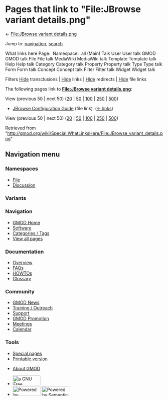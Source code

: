 <div id="mw-page-base" class="noprint">

</div>

<div id="mw-head-base" class="noprint">

</div>

<div id="content" class="mw-body" role="main">

<span id="top"></span>

<div id="mw-js-message" style="display:none;">

</div>



# <span dir="auto">Pages that link to "File:JBrowse variant details.png"</span>

<div id="bodyContent">

<div id="contentSub">

← [File:JBrowse variant
details.png](/wiki/File:JBrowse_variant_details.png "File:JBrowse variant details.png")

</div>

<div id="jump-to-nav" class="mw-jump">

Jump to: [navigation](#mw-navigation), [search](#p-search)

</div>

<div id="mw-content-text">

What links here Page:  Namespace:  all (Main) Talk User User talk GMOD
GMOD talk File File talk MediaWiki MediaWiki talk Template Template talk
Help Help talk Category Category talk Property Property talk Type Type
talk Form Form talk Concept Concept talk Filter Filter talk Widget
Widget talk

Filters
[Hide](/mediawiki/index.php?title=Special:WhatLinksHere/File:JBrowse_variant_details.png&hidetrans=1 "Special:WhatLinksHere/File:JBrowse variant details.png")
transclusions \|
[Hide](/mediawiki/index.php?title=Special:WhatLinksHere/File:JBrowse_variant_details.png&hidelinks=1 "Special:WhatLinksHere/File:JBrowse variant details.png")
links \|
[Hide](/mediawiki/index.php?title=Special:WhatLinksHere/File:JBrowse_variant_details.png&hideredirs=1 "Special:WhatLinksHere/File:JBrowse variant details.png")
redirects \|
[Hide](/mediawiki/index.php?title=Special:WhatLinksHere/File:JBrowse_variant_details.png&hideimages=1 "Special:WhatLinksHere/File:JBrowse variant details.png")
file links

The following pages link to **[File:JBrowse variant
details.png](/wiki/File:JBrowse_variant_details.png "File:JBrowse variant details.png")**:

View (previous 50 \| next 50)
([20](/mediawiki/index.php?title=Special:WhatLinksHere/File:JBrowse_variant_details.png&limit=20 "Special:WhatLinksHere/File:JBrowse variant details.png")
\|
[50](/mediawiki/index.php?title=Special:WhatLinksHere/File:JBrowse_variant_details.png&limit=50 "Special:WhatLinksHere/File:JBrowse variant details.png")
\|
[100](/mediawiki/index.php?title=Special:WhatLinksHere/File:JBrowse_variant_details.png&limit=100 "Special:WhatLinksHere/File:JBrowse variant details.png")
\|
[250](/mediawiki/index.php?title=Special:WhatLinksHere/File:JBrowse_variant_details.png&limit=250 "Special:WhatLinksHere/File:JBrowse variant details.png")
\|
[500](/mediawiki/index.php?title=Special:WhatLinksHere/File:JBrowse_variant_details.png&limit=500 "Special:WhatLinksHere/File:JBrowse variant details.png"))

- [JBrowse Configuration
  Guide](/wiki/JBrowse_Configuration_Guide "JBrowse Configuration Guide")
  (file link) ‎ <span class="mw-whatlinkshere-tools">([←
  links](/mediawiki/index.php?title=Special:WhatLinksHere&target=JBrowse+Configuration+Guide "Special:WhatLinksHere"))</span>

View (previous 50 \| next 50)
([20](/mediawiki/index.php?title=Special:WhatLinksHere/File:JBrowse_variant_details.png&limit=20 "Special:WhatLinksHere/File:JBrowse variant details.png")
\|
[50](/mediawiki/index.php?title=Special:WhatLinksHere/File:JBrowse_variant_details.png&limit=50 "Special:WhatLinksHere/File:JBrowse variant details.png")
\|
[100](/mediawiki/index.php?title=Special:WhatLinksHere/File:JBrowse_variant_details.png&limit=100 "Special:WhatLinksHere/File:JBrowse variant details.png")
\|
[250](/mediawiki/index.php?title=Special:WhatLinksHere/File:JBrowse_variant_details.png&limit=250 "Special:WhatLinksHere/File:JBrowse variant details.png")
\|
[500](/mediawiki/index.php?title=Special:WhatLinksHere/File:JBrowse_variant_details.png&limit=500 "Special:WhatLinksHere/File:JBrowse variant details.png"))

</div>

<div class="printfooter">

Retrieved from
"<http://gmod.org/wiki/Special:WhatLinksHere/File:JBrowse_variant_details.png>"

</div>

<div id="catlinks" class="catlinks catlinks-allhidden">

</div>

<div class="visualClear">

</div>

</div>

</div>

<div id="mw-navigation">

## Navigation menu

<div id="mw-head">



<div id="left-navigation">

<div id="p-namespaces" class="vectorTabs" role="navigation"
aria-labelledby="p-namespaces-label">

### Namespaces

- <span id="ca-nstab-image"><a href="/wiki/File:JBrowse_variant_details.png" accesskey="c"
  title="View the file page [c]">File</a></span>
- <span id="ca-talk"><a
  href="/mediawiki/index.php?title=File_talk:JBrowse_variant_details.png&amp;action=edit&amp;redlink=1"
  accesskey="t"
  title="Discussion about the content page [t]">Discussion</a></span>

</div>

<div id="p-variants" class="vectorMenu emptyPortlet" role="navigation"
aria-labelledby="p-variants-label">

### 

### Variants[](#)

<div class="menu">

</div>

</div>

</div>

<div id="right-navigation">





</div>



</div>

</div>

</div>

<div id="mw-panel">

<div id="p-logo" role="banner">

<a href="/wiki/Main_Page"
style="background-image: url(http://gmod.org/images/GMOD-cogs.png);"
title="Visit the main page"></a>

</div>

<div id="p-Navigation" class="portal" role="navigation"
aria-labelledby="p-Navigation-label">

### Navigation

<div class="body">

- <span id="n-GMOD-Home">[GMOD Home](/wiki/Main_Page)</span>
- <span id="n-Software">[Software](/wiki/GMOD_Components)</span>
- <span id="n-Categories-.2F-Tags">[Categories /
  Tags](/wiki/Categories)</span>
- <span id="n-View-all-pages">[View all
  pages](/wiki/Special:AllPages)</span>

</div>

</div>

<div id="p-Documentation" class="portal" role="navigation"
aria-labelledby="p-Documentation-label">

### Documentation

<div class="body">

- <span id="n-Overview">[Overview](/wiki/Overview)</span>
- <span id="n-FAQs">[FAQs](/wiki/Category:FAQ)</span>
- <span id="n-HOWTOs">[HOWTOs](/wiki/Category:HOWTO)</span>
- <span id="n-Glossary">[Glossary](/wiki/Glossary)</span>

</div>

</div>

<div id="p-Community" class="portal" role="navigation"
aria-labelledby="p-Community-label">

### Community

<div class="body">

- <span id="n-GMOD-News">[GMOD News](/wiki/GMOD_News)</span>
- <span id="n-Training-.2F-Outreach">[Training /
  Outreach](/wiki/Training_and_Outreach)</span>
- <span id="n-Support">[Support](/wiki/Support)</span>
- <span id="n-GMOD-Promotion">[GMOD
  Promotion](/wiki/GMOD_Promotion)</span>
- <span id="n-Meetings">[Meetings](/wiki/Meetings)</span>
- <span id="n-Calendar">[Calendar](/wiki/Calendar)</span>

</div>

</div>

<div id="p-tb" class="portal" role="navigation"
aria-labelledby="p-tb-label">

### Tools

<div class="body">

- <span id="t-specialpages"><a href="/wiki/Special:SpecialPages" accesskey="q"
  title="A list of all special pages [q]">Special pages</a></span>
- <span id="t-print"><a
  href="/mediawiki/index.php?title=Special:WhatLinksHere/File:JBrowse_variant_details.png&amp;printable=yes"
  rel="alternate" accesskey="p"
  title="Printable version of this page [p]">Printable version</a></span>

</div>

</div>

</div>

</div>

<div id="footer" role="contentinfo">

- <span id="footer-places-about">[About
  GMOD](/wiki/GMOD:About "GMOD:About")</span>

<!-- -->

- <span id="footer-copyrightico">[<img src="http://www.gnu.org/graphics/gfdl-logo-small.png" width="88"
  height="31" alt="a GNU Free Documentation License" />](http://www.gnu.org/licenses/fdl-1.3.html)</span>
- <span id="footer-poweredbyico">[<img src="/mediawiki/skins/common/images/poweredby_mediawiki_88x31.png"
  width="88" height="31" alt="Powered by MediaWiki" />](//www.mediawiki.org/)
  [<img
  src="/mediawiki/extensions/SemanticMediaWiki/includes/../resources/images/smw_button.png"
  width="88" height="31" alt="Powered by Semantic MediaWiki" />](https://www.semantic-mediawiki.org/wiki/Semantic_MediaWiki)</span>

<div style="clear:both">

</div>

</div>
